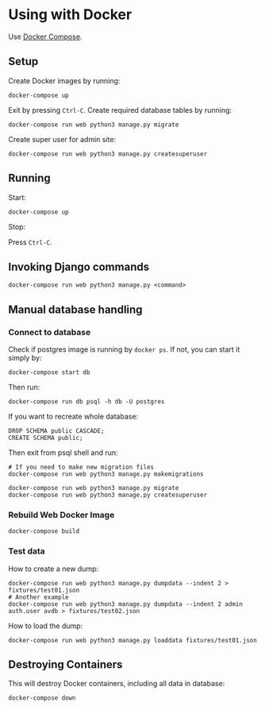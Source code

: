 # Using with Docker

Use [Docker Compose][1].

## Setup

Create Docker images by running:

    docker-compose up

Exit by pressing `Ctrl-C`. Create required database tables by running:

    docker-compose run web python3 manage.py migrate

Create super user for admin site:

    docker-compose run web python3 manage.py createsuperuser

## Running

Start:

    docker-compose up

Stop:

Press `Ctrl-C`.

## Invoking Django commands

    docker-compose run web python3 manage.py <command>

## Manual database handling

### Connect to database

Check if postgres image is running by `docker ps`. If not, you can start it simply by:

    docker-compose start db

Then run:

    docker-compose run db psql -h db -U postgres

If you want to recreate whole database:

    DROP SCHEMA public CASCADE;
    CREATE SCHEMA public;

Then exit from psql shell and run:

    # If you need to make new migration files
    docker-compose run web python3 manage.py makemigrations

    docker-compose run web python3 manage.py migrate
    docker-compose run web python3 manage.py createsuperuser

### Rebuild Web Docker Image

    docker-compose build

### Test data

How to create a new dump:

    docker-compose run web python3 manage.py dumpdata --indent 2 > fixtures/test01.json
    # Another example
    docker-compose run web python3 manage.py dumpdata --indent 2 admin auth.user avdb > fixtures/test02.json

How to load the dump:

    docker-compose run web python3 manage.py loaddata fixtures/test01.json

## Destroying Containers

This will destroy Docker containers, including all data in database:

    docker-compose down

[1]: https://docs.docker.com/compose/
